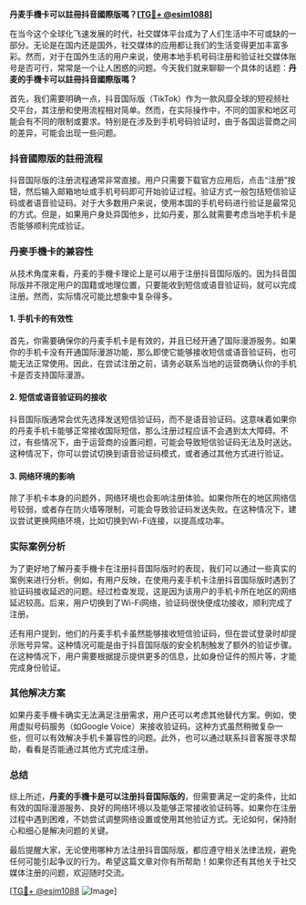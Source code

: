 **丹麦手機卡可以註冊抖音國際版嗎？[[TG💪+ @esim1088](https://t.me/s/esim1088)]**

在当今这个全球化飞速发展的时代，社交媒体平台成为了人们生活中不可或缺的一部分。无论是在国内还是国外，社交媒体的应用都让我们的生活变得更加丰富多彩。然而，对于在国外生活的用户来说，使用本地手机号码注册和验证社交媒体账号是否可行，常常是一个让人困惑的问题。今天我们就来聊聊一个具体的话题：**丹麦的手機卡可以註冊抖音國際版嗎？**

首先，我们需要明确一点，抖音国际版（TikTok）作为一款风靡全球的短视频社交平台，其注册和使用流程相对简单。然而，在实际操作中，不同的国家和地区可能会有不同的限制或要求。特别是在涉及到手机号码验证时，由于各国运营商之间的差异，可能会出现一些问题。

### 抖音國際版的註冊流程

抖音国际版的注册流程通常非常直接。用户只需要下载官方应用后，点击“注册”按钮，然后输入邮箱地址或手机号码即可开始验证过程。验证方式一般包括短信验证码或者语音验证码。对于大多数用户来说，使用本国的手机号码进行验证是最常见的方式。但是，如果用户身处异国他乡，比如丹麦，那么就需要考虑当地手机卡是否能够顺利完成验证。

### 丹麥手機卡的兼容性

从技术角度来看，丹麦的手機卡理论上是可以用于注册抖音国际版的。因为抖音国际版并不限定用户的国籍或地理位置，只要能收到短信或语音验证码，就可以完成注册。然而，实际情况可能比想象中复杂得多。

#### 1. 手机卡的有效性
首先，你需要确保你的丹麦手机卡是有效的，并且已经开通了国际漫游服务。如果你的手机卡没有开通国际漫游功能，那么即使它能够接收短信或语音验证码，也可能无法正常使用。因此，在尝试注册之前，请务必联系当地的运营商确认你的手机卡是否支持国际漫游。

#### 2. 短信或语音验证码的接收
抖音国际版通常会优先选择发送短信验证码，而不是语音验证码。这意味着如果你的丹麦手机卡能够正常接收国际短信，那么注册过程应该不会遇到太大障碍。不过，有些情况下，由于运营商的设置问题，可能会导致短信验证码无法及时送达。这种情况下，你可以尝试切换到语音验证码模式，或者通过其他方式进行验证。

#### 3. 网络环境的影响
除了手机卡本身的问题外，网络环境也会影响注册体验。如果你所在的地区网络信号较弱，或者存在防火墙等限制，可能会导致验证码发送失败。在这种情况下，建议尝试更换网络环境，比如切换到Wi-Fi连接，以提高成功率。

### 实际案例分析

为了更好地了解丹麦手機卡在注册抖音国际版时的表现，我们可以通过一些真实的案例来进行分析。例如，有用户反映，在使用丹麦手机卡注册抖音国际版时遇到了验证码接收延迟的问题。经过检查发现，这是因为该用户的手机卡所在地区的网络延迟较高。后来，用户切换到了Wi-Fi网络，验证码很快便成功接收，顺利完成了注册。

还有用户提到，他们的丹麦手机卡虽然能够接收短信验证码，但在尝试登录时却提示账号异常。这种情况可能是由于抖音国际版的安全机制触发了额外的验证步骤。在这种情况下，用户需要根据提示提供更多的信息，比如身份证件的照片等，才能完成身份验证。

### 其他解决方案

如果丹麦手機卡确实无法满足注册需求，用户还可以考虑其他替代方案。例如，使用虚拟号码服务（如Google Voice）来接收验证码。这种方式虽然稍微复杂一些，但可以有效解决手机卡兼容性的问题。此外，也可以通过联系抖音客服寻求帮助，看看是否能通过其他方式完成注册。

### 总结

综上所述，**丹麦的手機卡是可以注册抖音国际版的**，但需要满足一定的条件，比如有效的国际漫游服务、良好的网络环境以及能够正常接收验证码等。如果你在注册过程中遇到困难，不妨尝试调整网络设置或使用其他验证方式。无论如何，保持耐心和细心是解决问题的关键。

最后提醒大家，无论使用哪种方法注册抖音国际版，都应遵守相关法律法规，避免任何可能引起争议的行为。希望这篇文章对你有所帮助！如果你还有其他关于社交媒体注册的问题，欢迎随时交流。

[[TG💪+ @esim1088](https://t.me/s/esim1088) ![Image](https://i.postimg.cc/4NQfJmqS/Snipaste-2025-05-13-00-14-12.png)]
